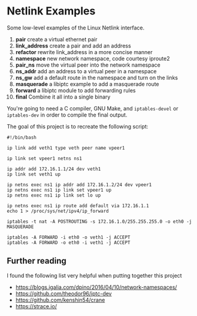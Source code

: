 # Netlink Examples

Some low-level examples of the Linux Netlink interface.

  1. __pair__         create a virtual ethernet pair
  2. __link_address__ create a pair and add an address
  3. __refactor__     rewrite link_address in a more concise manner
  4. __namespace__    new network namespace, code courtesy iproute2
  5. __pair_ns__      move the virtual peer into the network namespace
  6. __ns_addr__      add an address to a virtual peer in a namespace
  7. __ns_gw__        add a default route in the namespace and turn on the links
  8. __masquerade__   a libiptc example to add a masquerade route
  9. __forward__      a libiptc module to add forwarding rules
  10. __final__       Combine it all into a single binary

You're going to need a C compiler, GNU Make, and `iptables-devel` or `iptables-dev`
in order to compile the final output.

The goal of this project is to recreate the following script:

```
#!/bin/bash

ip link add veth1 type veth peer name vpeer1

ip link set vpeer1 netns ns1

ip addr add 172.16.1.1/24 dev veth1
ip link set veth1 up

ip netns exec ns1 ip addr add 172.16.1.2/24 dev vpeer1
ip netns exec ns1 ip link set vpeer1 up
ip netns exec ns1 ip link set lo up

ip netns exec ns1 ip route add default via 172.16.1.1
echo 1 > /proc/sys/net/ipv4/ip_forward

iptables -t nat -A POSTROUTING -s 172.16.1.0/255.255.255.0 -o eth0 -j MASQUERADE

iptables -A FORWARD -i eth0 -o veth1 -j ACCEPT
iptables -A FORWARD -o eth0 -i veth1 -j ACCEPT
```

## Further reading

I found the following list very helpful when putting together this project

  - https://blogs.igalia.com/dpino/2016/04/10/network-namespaces/
  - https://github.com/theodor96/iptc-dev
  - https://github.com/kenshin54/crane
  - https://strace.io/
